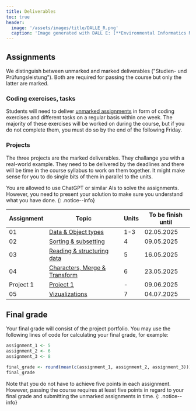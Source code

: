 ```yaml
---
title: Deliverables
toc: true
header:
  image: '/assets/images/title/DALLE_R.png'
  caption: 'Image generated with DALL E: [**Environmental Informatics Marburg**](https://www.uni-marburg.de/en/fb19/disciplines/physisch/environmentalinformatics)'
---
```


## Assignments
We distinguish between unmarked and marked deliverables ("Studien- und Prüfungsleistung"). 
Both are required for passing the course but only the latter are marked.

### Coding exercises, tasks
Students will need to deliver [unmarked assignments](/moer-bsc-base-r/unit10/unit10-01_Intro.html) in form of coding exercises and different tasks on a regular basis within one week. The majority of these exercises will be worked on during the course, but if you do not complete them, you must do so by the end of the following Friday.

### Projects
The three projects are the marked deliverables. They challange you with a real-world example. <!--They will be marked based on the evaluation criteria [here](/moer-bsc-base-r/unit11/unit11-01_project_guidelines.html).--> They need to be delivered by the deadlines and there will be time in the course syllabus to work on them together. It might make sense for you to do single bits of them in parallel to the units.


You are allowed to use ChatGPT or similar AIs to solve the assignments. However, you need to present your solution to make sure you understand what you have done.
{: .notice--info}


| Assignment | Topic                                                                             | Units | To be finish until |
|------------|-----------------------------------------------------------------------------------|-------|---------------------|
| 01         | [Data & Object types](/moer-bsc-base-r/unit10/unit10-assignment01.html)           | 1-3   | 02.05.2025         |
| 02         | [Sorting & subsetting](/moer-bsc-base-r/unit10/unit10-assignment02.html)          | 4     | 09.05.2025         |
| 03           | [Reading & structuring data](/moer-bsc-base-r/unit10/unit10-assignment03.html) | 5      | 16.05.2025       |
| 04         | [Characters, Merge & Transform](/moer-bsc-base-r/unit10/unit10-assignment04.html) | 6     | 23.05.2025         |
| Project 1  | [Project 1](/moer-bsc-base-r/unit12/unit12-02_project1.html)                      | -     | 09.06.2025         |
| 05         | [Vizualizations](/moer-bsc-base-r/unit10/unit10-assignment05.html)                | 7     | 04.07.2025         |


<!--
| 03         | [Writing & Reading Data](/moer-bsc-base-r/unit10/unit10-assignment03.html)        | 5     | 16.05.2024         |
| 05         | [Merge & Transform](/moer-bsc-base-r/unit10/unit10-assignment05.html)             | 6     | 30.05.2025         |
| 06         | [Starting Projects](/moer-bsc-base-r/unit10/unit10-assignment06.html)             | -     | 02.06.2024         |
| --         | Prepare Your First Project                                                        | -     | ??.??.2024         |
| 07         | [ifelse](/moer-bsc-base-r/unit10/unit10-assignment07.html)                        | 8     | ??.??.2025         |
| --         | for loops - no assignment                                                         | 9     |                    |
| --         | apply functions - no assignment                                                   | 9     |                    |
| Project 2  | [Project 2](/moer-bsc-base-r/unit12/unit12-03_project2.html)                      | -     | ??.??.2025         |
| Project 3  | Project 3                                                                         | -     | ??.??.2025         |
-->

<!-- | Assignment | Exercise                   | Read & take quiz to chapter  | To be finish until |
|------------|----------------------------|------------------------------|--------------------|
| 01         | Exercise Unit01            | Units01-02                   | 19.04.2024         |
| 02         | Exercise Unit 02-03        | Units03-04                   | 26.04.2024         |
| 03         | Exercise Unit 03 (Task 1-2)| Unit04 again                 | 03.05.2024         |
| 04         | Exercise Unit 03 (Task 3-5)| Unit04 again                 | 10.05.2024         |
| 05         | Exercise Unit 04           | Unit05                       | 17.05.2024         |
| 06         | Exercise Unit 05           | Unit06                       | 24.05.2024         |
| 07         | Exercise Unit 06           | Unit07                       | 07.06.2024         |
| 08         | Exercise Unit 07, Task 1   | Unit 07 again                | 13.06.2024         | 
| 09         | Exercise Unit 07, Task 2   | Skim all Units, Questions?   | 21.06.2024         | 
| 10         | Exercise Unit 08 (Task1, 2)| Unit09                       | 28.06.2024         |
 -->



## Final grade
Your final grade will consist of the project portfolio.
You may use the following lines of code for calculating your final grade, for example:

```r
assignment_1 <- 5
assignment_2 <- 6
assignment_3 <- 8

final_grade <- round(mean(c(assignment_1, assignment_2, assignment_3)))
final_grade
```

Note that you do not have to achieve five points in each assignment.
However, passing the course requires at least five points in regard to your final grade and submitting the unmarked assignments in time.
{: .notice--info}






